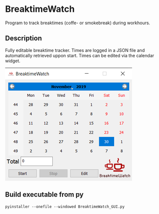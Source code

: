 # BreaktimeWatch

Program to track breaktimes (coffe- or smokebreak) during workhours. 

## Description

Fully editable breaktime tracker.
Times are logged in a JSON file and automatically retrieved uppon start.
Times can be edited via the calendar widget.

![BreaktimeWatch GUI](https://github.com/Ned84/BreaktimeWatch/blob/master/Screenshots/BreaktimeWatch_GUI.png)


## Build executable from py
```
pyinstaller --onefile --windowed BreaktimeWatch_GUI.py
```




